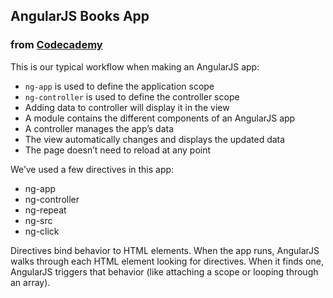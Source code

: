 ## AngularJS Books App
### from [Codecademy](https://www.codecademy.com/learn/learn-angularjs)

This is our typical workflow when making an AngularJS app:

- ``ng-app`` is used to define the application scope
- ``ng-controller`` is used to define the controller scope
- Adding data to controller will display it in the view
- A module contains the different components of an AngularJS app
- A controller manages the app’s data
- The view automatically changes and displays the updated data
- The page doesn’t need to reload at any point

We’ve used a few directives in this app:
- ng-app
- ng-controller
- ng-repeat
- ng-src
- ng-click

Directives bind behavior to HTML elements. When the app runs,
AngularJS walks through each HTML element looking for directives.
When it finds one, AngularJS triggers that behavior
(like attaching a scope or looping through an array).
